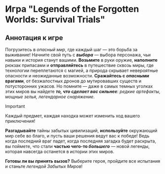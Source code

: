 # Игра "Legends of the Forgotten Worlds: Survival Trials"
## Аннотация к игре
Погрузитесь в *опасный мир*, где каждый шаг — это борьба за выживание!
Начните свой путь с ***выбора*** — выбора персонажа, чьи навыки и история станут вашими. 
**Возьмите** в руки оружие, **наполните** рюкзак припасами и **отправляйтесь** в путешествие сквозь миры, где технологии переплетаются с магией, а природа скрывает невероятные опасности и неожиданные возможности. 
**Сражайтесь с _опасными_ врагами**, от безжалостных дронов до мутировавших существ и потусторонних ужасов. 
Но помните — даже в самых темных уголках этих миров вы найдете ***то, что сделает вас сильнее***: *редкие артефакты, мощные зелья, легендарное снаряжение*. 
> [!IMPORTANT]
> Каждый предмет, каждая находка может изменить ход вашего приключения!

**Разгадывайте** тайны забытых цивилизаций, **используйте** окружающий мир себе во благо, и пусть ваши решения ведут вас к победе!
Ведь когда последний враг падет, когда последняя загадка будет раскрыта, вы поймете, что стали **частью чего-то _большего_** — новой легенды, которая навсегда останется в истории этих миров.

**Готовы ли вы _принять_ вызов?**
Выберите героя, пройдите все испытания и станьте *легендой Забытых Миров*!